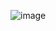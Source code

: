 ![image](https://user-images.githubusercontent.com/60480896/180017144-6508e6e8-5227-4d8d-8bda-b74d359c00d7.png)
